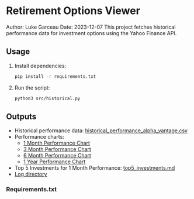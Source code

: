 # Retirement Options Viewer
Author: Luke Garceau
Date: 2023-12-07
This project fetches historical performance data for investment options using the Yahoo Finance API.

## Usage

1. Install dependencies:

    ```bash
    pip install -r requirements.txt
    ```

2. Run the script:

    ```bash
    python3 src/historical.py
    ```

## Outputs

- Historical performance data: [historical_performance_alpha_vantage.csv](./output/historical_performance_alpha_vantage.csv)
- Performance charts:
  - [1 Month Performance Chart](./output/performance_chart_1_month.png)
  - [3 Month Performance Chart](./output/performance_chart_3_month.png)
  - [6 Month Performance Chart](./output/performance_chart_6_month.png)
  - [1 Year Performance Chart](./output/performance_chart_1_year.png)
- Top 5 Investments for 1 Month Performance: [top5_investments.md](./output/top5_investments.md)
- [Log directory](./output/)

### Requirements.txt

